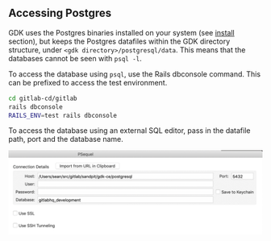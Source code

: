 ## Accessing Postgres

GDK uses the Postgres binaries installed on your system
(see [install](../prepare.md) section), but keeps the Postgres
datafiles within the GDK directory structure, under `<gdk directory>/postgresql/data`.
This means that the databases cannot be seen with `psql -l`.

To access the database using `psql`, use the Rails dbconsole command. This can be prefixed to access the test environment.

```bash
cd gitlab-cd/gitlab
rails dbconsole
RAILS_ENV=test rails dbconsole
```

To access the database using an external SQL editor, pass in the datafile path, port and the database name.

![Postgres connect example](img/postgres_connect_example.png)

